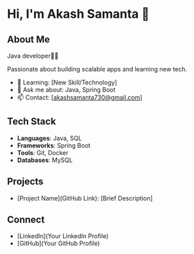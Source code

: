 # Hi, I'm Akash Samanta 👋

## About Me

Java developer🧑‍💻

Passionate about building scalable apps and learning new tech.

- 🌱 Learning: [New Skill/Technology]
- 💬 Ask me about: Java, Spring Boot
- 📫 Contact: [akashsamanta730@gmail.com]

## Tech Stack

- **Languages**: Java, SQL
- **Frameworks**: Spring Boot
- **Tools**: Git, Docker
- **Databases**: MySQL

## Projects

- [Project Name](GitHub Link): [Brief Description]

## Connect

- [LinkedIn](Your LinkedIn Profile)
- [GitHub](Your GitHub Profile)
